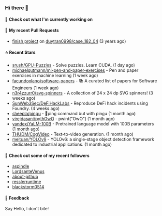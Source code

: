 ### Hi there 👋

#### 👷 Check out what I'm currently working on

#### 🔨 My recent Pull Requests

- [finish project](https://github.com/duytran0998/case_182_04/pull/1) on [duytran0998/case_182_04](https://github.com/duytran0998/case_182_04) (3 years ago)

#### ⭐ Recent Stars

- [srush/GPU-Puzzles](https://github.com/srush/GPU-Puzzles) - Solve puzzles. Learn CUDA. (1 day ago)
- [michaelgutmann/ml-pen-and-paper-exercises](https://github.com/michaelgutmann/ml-pen-and-paper-exercises) - Pen and paper exercises in machine learning (1 week ago)
- [facundoolano/software-papers](https://github.com/facundoolano/software-papers) - 📚 A curated list of papers for Software Engineers (1 week ago)
- [n3r4zzurr0/svg-spinners](https://github.com/n3r4zzurr0/svg-spinners) - A collection of 24 x 24 dp SVG spinners! (3 weeks ago)
- [SunWeb3Sec/DeFiHackLabs](https://github.com/SunWeb3Sec/DeFiHackLabs) - Reproduce DeFi hack incidents using Foundry. (4 weeks ago)
- [sheepla/pingu](https://github.com/sheepla/pingu) - 🐧ping command but with pingu (1 month ago)
- [virejdasani/pythOwO](https://github.com/virejdasani/pythOwO) - pwint(&#34;OwO&#34;) (1 month ago)
- [yandex/YaLM-100B](https://github.com/yandex/YaLM-100B) - Pretrained language model with 100B parameters (1 month ago)
- [THUDM/CogVideo](https://github.com/THUDM/CogVideo) - Text-to-video generation.  (1 month ago)
- [meituan/YOLOv6](https://github.com/meituan/YOLOv6) - YOLOv6: a single-stage object detection framework dedicated to industrial applications. (1 month ago)

#### 👯 Check out some of my recent followers

- [aspindle](https://github.com/aspindle)
- [LordsanteVenus](https://github.com/LordsanteVenus)
- [about-github](https://github.com/about-github)
- [resslerruntime](https://github.com/resslerruntime)
- [blackstorm0514](https://github.com/blackstorm0514)

#### 💬 Feedback

Say Hello, I don't bite!